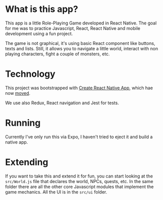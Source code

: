 
# What is this app?

This app is a little Role-Playing Game developed in React Native. The goal for me was to practice Javascript, React, React Native and mobile development using a fun project.

The game is not graphical, it's using basic React component like buttons, texts and lists. Still, it allows you to navigate a little world, interact with non playing characters, fight a couple of monsters, etc.

# Technology
This project was bootstrapped with [Create React Native App](https://github.com/react-community/create-react-native-app), which hae now [moved](https://github.com/expo/expo-cli/issues).


We use also Redux, React navigation and Jest for tests.

# Running

Currently I've only run this via Expo, I haven't tried to eject it and build a native app.

# Extending

If you want to take this and extend it for fun, you can start looking at the `src/World.js` file that declares the world, NPCs, quests, etc.
In the same folder there are all the other core Javascript modules that implement the game mechanics.
All the UI is in the `src/ui` folder.
